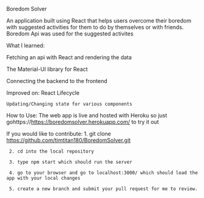 Boredom Solver

An application built using React that helps users overcome their boredom with suggested activities for them to do by themselves or with friends. Boredom Api was used for the suggested activites

What I learned:
  
  Fetching an api with React and rendering the data
  
  The Material-UI library for React
  
  Connecting the backend to the frontend
  
  
Improved on:
    React Lifecycle 
    
    Updating/Changing state for various components
    
   
How to Use:
 The web app is live and hosted with Heroku so just gohttps://https://boredomsolver.herokuapp.com/ to try it out
 
 
 If you would like to contribute:
      1. git clone https://github.com/timtitan180/BoredomSolver.git
      
     2. cd into the local repository 
     
     3. type npm start which should run the server
     
     4. go to your browser and go to localhost:3000/ which should load the app with your local changes
     
     5. create a new branch and submit your pull request for me to review.
     
    
     
   
     
    
    
  
